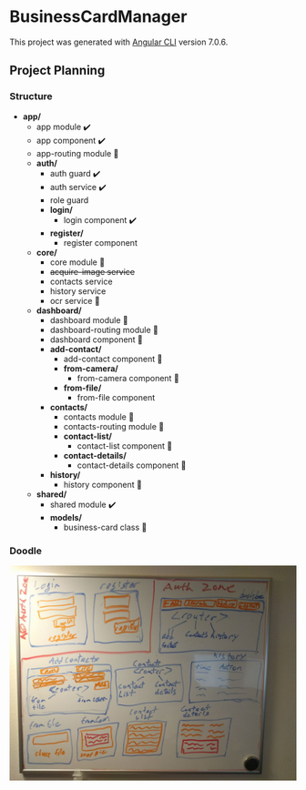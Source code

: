 # BusinessCardManager

This project was generated with [Angular CLI](https://github.com/angular/angular-cli) version 7.0.6.

## Project Planning

### Structure
* **app/**
  * app module :heavy_check_mark:
  * app component :heavy_check_mark:
  * app-routing module :construction:
  * **auth/**
    * auth guard :heavy_check_mark:
    * auth service :heavy_check_mark:
    * role guard
    * **login/**
      * login component :heavy_check_mark:
    * **register/**
      * register component
  * **core/**
    * core module :construction:
    * ~~acquire-image service~~
    * contacts service
    * history service
    * ocr service :construction:
  * **dashboard/**
    * dashboard module :construction:
    * dashboard-routing module :construction:
    * dashboard component :construction:
    * **add-contact/**
      * add-contact component :construction:
      * **from-camera/**
        * from-camera component :construction:
      * **from-file/**
        * from-file component
    * **contacts/**
      * contacts module :construction:
      * contacts-routing module :construction:
      * **contact-list/**
        * contact-list component :construction:
      * **contact-details/**
        * contact-details component :construction:
    * **history/**
      * history component :construction:
  * **shared/**
    * shared module :heavy_check_mark:
    * **models/**
      * business-card class :construction:

### Doodle
![whiteboard doodle](./planning-doodle.jpg)
